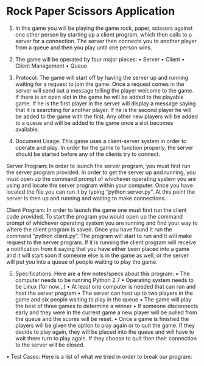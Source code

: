 # Rock Paper Scissors Application

1)	In this game you will be playing the game rock, paper, scissors against one other person by starting up a client program, which then calls to a server for a connection.  The server then connects you to another player from a queue and then you play until one person wins.

2)	The game will be operated by four major pieces:
•	Server
•	Client
•	Client Management
•	Queue

3)	Protocol: 
The game will start off by having the server up and running waiting for a request to join the game.  Once a request comes in the server will send out a message telling the player welcome to the game.  If there is an open slot in the game he will be added to the playable game.  If he is the first player in the server will display a message saying that it is searching for another player.  If he is the second player he will be added to the game with the first.  Any other new players will be added to a queue and will be added to the game once a slot becomes available.

4)	Document Usage:
This game uses a client-server system in order to operate and play.  In order for the game to function properly, the server should be started before any of the clients try to connect.

Server Program:
In order to launch the server program, you must first run the server program provided.  In order to get the server up and running, you must open up the command prompt of whichever operating system you are using and locate the server program within your computer.  Once you have located the file you can run it by typing “python server.py”.  At this point the server is then up and running and waiting to make connections.


Client Program:
In order to launch the game one must first run the client code provided.  To start the program you would open up the command prompt of whichever operating system you are running and find your way to where the client program is saved.  Once you have found it run the command “python client.py”.  The program will start to run and it will make request to the server program.  If it is running the client program will receive a notification from it saying that you have either been placed into a game and it will start soon if someone else is in the game as well, or the server will put you into a queue of people waiting to play the game.

5)	Specifications:
Here are a few notes/specs about this program:
•	The computer needs to be running Python 2.7
•	Operating system needs to be Linux (for now…)
•	At least one computer is needed that can run and host the server program
•	The server can host up to two players in the game and six people waiting to play in the queue
•	The game will play the best of three games to determine a winner
•	If someone disconnects early and they were in the current game a new player will be pulled from the queue and the scores will be reset.
•	Once a game is finished the players will be given the option to play again or to quit the game.  If they decide to play again, they will be placed into the queue and will have to wait there turn to play again.  If they choose to quit then their connection to the server will be closed.

•	Test Cases:
Here is a list of what we tried in order to break our program:
